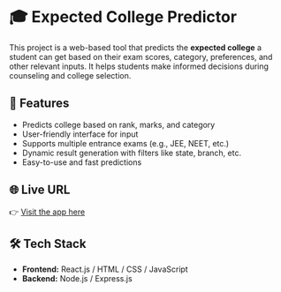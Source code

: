 # 🎓 Expected College Predictor

This project is a web-based tool that predicts the **expected college** a student can get based on their exam scores, category, preferences, and other relevant inputs. It helps students make informed decisions during counseling and college selection.

## 🚀 Features

- Predicts college based on rank, marks, and category
- User-friendly interface for input
- Supports multiple entrance exams (e.g., JEE, NEET, etc.)
- Dynamic result generation with filters like state, branch, etc.
- Easy-to-use and fast predictions

## 🌐 Live URL

👉 [Visit the app here](https://eapcet-college-predictor.netlify.app/)  

## 🛠️ Tech Stack

- **Frontend:** React.js / HTML / CSS / JavaScript
- **Backend:** Node.js / Express.js


